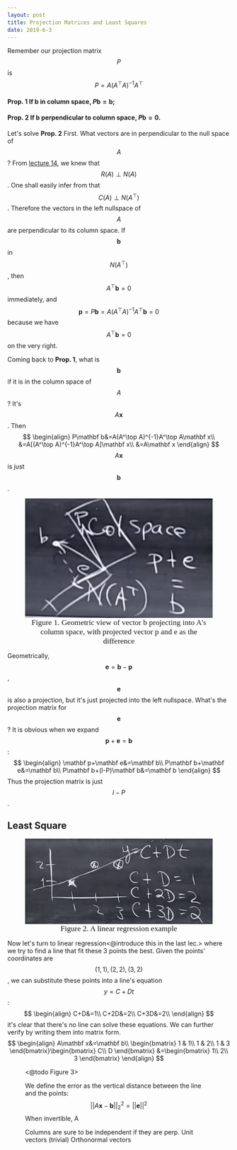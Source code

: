 ```yaml
---
layout: post
title: Projection Matrices and Least Squares
date: 2019-6-3
---
```


Remember our projection matrix $$P$$ is 
$$
P=A(A^\top A)^{-1}A^\top
$$

#### Prop. 1 If $\mathbf b$ in column space, $P\mathbf b=\mathbf b$;

#### Prop. 2 If $\mathbf b$ perpendicular to column space, $P\mathbf b=0$.

Let's solve **Prop. 2** First. What vectors are in perpendicular to the null space of $$A$$? From [lecture 14](./orthogonal_vectors_and_subspaces), we knew that $$R(A)\perp N(A)$$. One shall easily infer from that $$C(A)\perp N(A^\top)$$. Therefore the vectors in the left nullspace of $$A$$ are perpendicular to its column space. If $$\mathbf b$$ in $$N(A^\top)$$, then $$A^\top \mathbf b=0$$ immediately, and 
$$
\mathbf p=P\mathbf b=A(A^\top A)^{-1}A^\top \mathbf b=0
$$
because we have $$A^\top \mathbf b=0$$ on the very right.

Coming back to **Prop. 1**, what is $$\mathbf b$$ if it is in the column space of $$A$$? It's $$A\mathbf x$$. Then 
$$
\begin{align}
P\mathbf b&=A(A^\top A)^{-1}A^\top A\mathbf x\\
&=A[(A^\top A)^{-1}A^\top A]\mathbf x\\
&=A\mathbf x
\end{align}
$$
$$A\mathbf x$$ is just $$\mathbf b$$. 

<figure><img style="align-content: center; margin-left: auto; margin-right: auto; display: block;" src="../../assets/graph5.png">
  <figcaption style="text-align: center; font-family: MJXc-TeX-math-I,MJXc-TeX-math-Ix,MJXc-TeX-math-Iw; font-size: 1.1rem;">Figure 1. Geometric view of vector b projecting into A's column space, with projected vector p and e as the difference </figcaption>
</figure>

Geometrically, $$\mathbf e=\mathbf b-\mathbf p$$, $$\mathbf e$$ is also a projection, but it's just projected into the left nullspace. What's the projection matrix for $$\mathbf e$$? It is obvious when we expand $$\mathbf p+\mathbf e=\mathbf b$$:
$$
\begin{align}
\mathbf p+\mathbf e&=\mathbf b\\
P\mathbf b+\mathbf e&=\mathbf b\\
P\mathbf b+(I-P)\mathbf b&=\mathbf b
\end{align}
$$
Thus the projection matrix is just $$I-P$$.

## Least Square

<figure><img style="align-content: center; margin-left: auto; margin-right: auto; display: block;" src="../../assets/graph6.png">
  <figcaption style="text-align: center; font-family: MJXc-TeX-math-I,MJXc-TeX-math-Ix,MJXc-TeX-math-Iw; font-size: 1.1rem;">Figure 2. A linear regression example</figcaption>
</figure>

Now let's turn to linear regression<@introduce this in the last lec.> where we try to find a line that fit these 3 points the best. Given the points' coordinates are $$(1,1), (2,2), (3,2)$$, we can substitute these points into a line's equation $$y=C+Dt$$:
$$
\begin{align}
C+D&=1\\
C+2D&=2\\
C+3D&=2\\
\end{align}
$$
it's clear that there's no line can solve these equations. We can further verify by writing them into matrix form.
$$
\begin{align}
A\mathbf x&=\mathbf b\\
\begin{bmatrix}
1 & 1\\
1 & 2\\
1 & 3
\end{bmatrix}\begin{bmatrix}
C\\
D
\end{bmatrix} &=\begin{bmatrix}
1\\
2\\
3
\end{bmatrix}
\end{align}
$$

<Figure 3.>
<@todo Figure 3>

We define the error as the vertical distance between the line and the points: 
$$
||A\mathbf x-\mathbf b||_2^2=||\mathbf e||^2
$$
When invertible, A

Columns are sure to be independent if they are perp. Unit vectors (trivial) Orthonormal vectors 